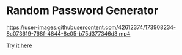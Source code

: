 # Random Password Generator


https://user-images.githubusercontent.com/42612374/173908234-8c073619-768f-4844-8e05-b75d377346d3.mp4

[Try it here](https://not-another-password-generator.netlify.app/)
